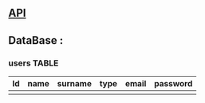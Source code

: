 ## [API](http://localhost:8080)

## DataBase :

### users TABLE
| Id | name | surname |  type   | email | password |
|-----|-----|-----|-----|-----|-----|
|      |      |      |      |      |      |
